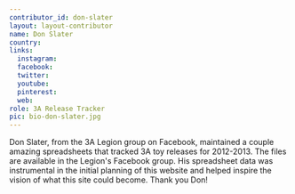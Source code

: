 ```yaml
---
contributor_id: don-slater
layout: layout-contributor
name: Don Slater
country: 
links:
  instagram: 
  facebook:
  twitter: 
  youtube:
  pinterest: 
  web: 
role: 3A Release Tracker
pic: bio-don-slater.jpg
---
```

Don Slater, from the 3A Legion group on Facebook, maintained a couple amazing spreadsheets that tracked 3A toy releases for 2012-2013. The files are available in the Legion's Facebook group. His spreadsheet data was instrumental in the initial planning of this website and helped inspire the vision of what this site could become. Thank you Don!